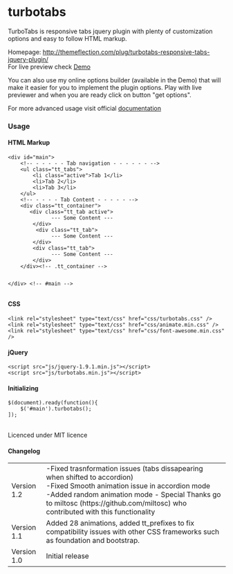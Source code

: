 # turbotabs
TurboTabs is responsive tabs jquery plugin with plenty of customization options and easy to follow HTML markup.

Homepage: http://themeflection.com/plug/turbotabs-responsive-tabs-jquery-plugin/ <br/>
For live preview check <a href="http://themeflection.com/plugins/jquery/turbotabs/index.html">Demo</a><br/>

You can also use my online options builder (available in the Demo) that will make it easier for you to implement the plugin options. Play with live previewer and when you are ready click on button "get options".

For more advanced usage visit official <a href="http://themeflection.com/plugins/jquery/turbotabs/documentation/documentation.html">documentation </a>

<h3>Usage</h3>
<h4>HTML Markup</h4>
<pre><code>&lt;div id="main"&gt;
    &lt;!-- - - - - - Tab navigation - - - - - - --&gt;
    &lt;ul class=&quot;tt_tabs&quot;&gt;
        &lt;li class=&quot;active&quot;&gt;Tab 1&lt;/li&gt;
        &lt;li&gt;Tab 2&lt;/li&gt;
        &lt;li&gt;Tab 3&lt;/li&gt;
    &lt;/ul&gt;
    &lt;!-- - - - - Tab Content - - - - - --&gt;
    &lt;div class=&quot;tt_container&quot;&gt;
       &lt;div class=&quot;tt_tab active&quot;&gt;
              --- Some Content ---
        &lt;/div&gt;
         &lt;div class=&quot;tt_tab&quot;&gt;
              --- Some Content ---
        &lt;/div&gt;
        &lt;div class=&quot;tt_tab&quot;&gt;
              --- Some Content ---
        &lt;/div&gt;
    &lt;/div&gt;&lt;!-- .tt_container --&gt;
    
&lt;/div&gt; &lt;!-- #main --&gt; 
</pre></code>
<h4>CSS</h4>
<pre><code>&lt;link rel=&quot;stylesheet&quot; type=&quot;text/css&quot; href=&quot;css/turbotabs.css&quot; /&gt;
&lt;link rel=&quot;stylesheet&quot; type=&quot;text/css&quot; href=&quot;css/animate.min.css&quot; /&gt;
&lt;link rel=&quot;stylesheet&quot; type=&quot;text/css&quot; href=&quot;css/font-awesome.min.css&quot; /&gt;
</pre></code>
<h4>jQuery</h4>
<pre><code>&lt;script src=&quot;js/jquery-1.9.1.min.js&quot;&gt;&lt;/script&gt;
&lt;script src=&quot;js/turbotabs.min.js&quot;&gt;&lt;/script&gt;
</pre></code>
<h4>Initializing</h4>
<pre><code>$(document).ready(function(){
    $('#main').turbotabs(); 
]);
</pre></code>
<br/>
Licenced under MIT licence

<h4>Changelog</h4>
<table>
<tr>
<td>Version 1.2 </td>
<td> -Fixed trasnformation issues (tabs dissapearing when shifted to accordion)<br/>
-Fixed Smooth animation issue in accordion mode<br/>
-Added random animation mode - Special Thanks go to miltosc (https://github.com/miltosc) who contributed with this functionality
</td>
</tr>
<tr>
<td>Version 1.1  </td>
<td>Added 28 animations,  added tt_prefixes to fix compatibility issues with other CSS frameworks such as foundation and bootstrap.</td>
</tr>
<tr>
<td>Version 1.0 </td>
<td> Initial release </td>
</tr>
</table>                          
